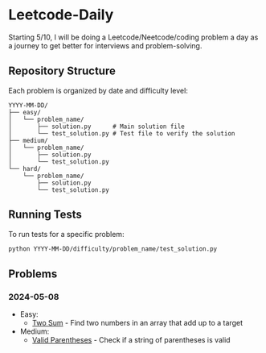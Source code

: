 # Leetcode-Daily
Starting 5/10, I will be doing a Leetcode/Neetcode/coding problem a day as a journey to get better for interviews and problem-solving.

## Repository Structure
Each problem is organized by date and difficulty level:
```
YYYY-MM-DD/
├── easy/
│   └── problem_name/
│       ├── solution.py      # Main solution file
│       └── test_solution.py # Test file to verify the solution
├── medium/
│   └── problem_name/
│       ├── solution.py
│       └── test_solution.py
└── hard/
    └── problem_name/
        ├── solution.py
        └── test_solution.py
```

## Running Tests
To run tests for a specific problem:
```bash
python YYYY-MM-DD/difficulty/problem_name/test_solution.py
```

## Problems
### 2024-05-08
- Easy:
  - [Two Sum](./2024-05-08/easy/two_sum/) - Find two numbers in an array that add up to a target
- Medium:
  - [Valid Parentheses](./2024-05-08/medium/valid_parentheses/) - Check if a string of parentheses is valid

